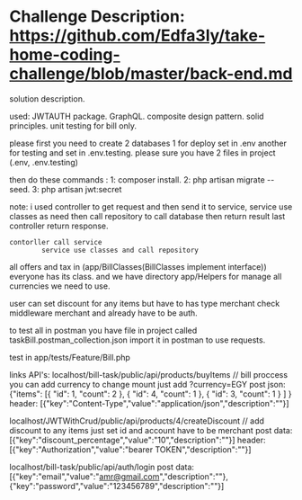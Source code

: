 # Challenge Description: https://github.com/Edfa3ly/take-home-coding-challenge/blob/master/back-end.md

solution description.

used:
JWTAUTH package.
GraphQL.
composite design pattern.
solid principles.
unit testing for bill only.

please first you need to create 2 databases 1 for deploy set in .env another for testing and
 set in .env.testing.
 please sure you have 2 files in project (.env, .env.testing)
 
 then do these commands :
 1: composer install.
 2: php artisan migrate --seed.
 3: php artisan jwt:secret

note:
    i used controller to get request and then send it to service, 
    service use classes as need then call repository to call database
     then return result last controller return response.
     
    contorller call service 
            service use classes and call repository
            
all offers and tax in (app/BillClasses(BillClasses implement interface)) everyone has its class.
and we have directory app/Helpers for manage all currencies we need to use.

 user can set discount for any items but have to has type merchant check middleware merchant and already
 have to be auth.
 
 to test all in postman you have file in project called taskBill.postman_collection.json import it 
in postman to use requests.
 
 test in app/tests/Feature/Bill.php
 
 
 links API's:
 localhost/bill-task/public/api/products/buyItems // bill proccess you can add currency to change mount just add ?currency=EGY
 post json: {"items": [{
            			"id": 1,
            			"count": 2
            		},
            		{
            			"id": 4,
            			"count": 1
            		},
            		{
            			"id": 3,
            			"count": 1
            		}
            	]
            }
 header: [{"key":"Content-Type","value":"application/json","description":""}]
 
 
localhost/JWTWithCrud/public/api/products/4/createDiscount // add discount to any items just set id and account have to be merchant
post data: [{"key":"discount_percentage","value":"10","description":""}]
header: [{"key":"Authorization","value":"bearer TOKEN","description":""}]

localhost/bill-task/public/api/auth/login
post data: [{"key":"email","value":"amr@gmail.com","description":""},{"key":"password","value":"123456789","description":""}]

